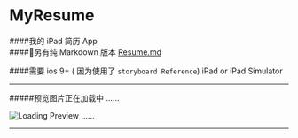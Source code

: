 # MyResume

####我的 iPad 简历 App  
####另有纯 Markdown 版本 [Resume.md](https://github.com/Big-Pi/Resume.md)

####需要
ios 9+  ( 因为使用了 `storyboard Reference`)
iPad or iPad Simulator

---

#####预览图片正在加载中 ......  

![Loading Preview ......](./preview.gif)

---
